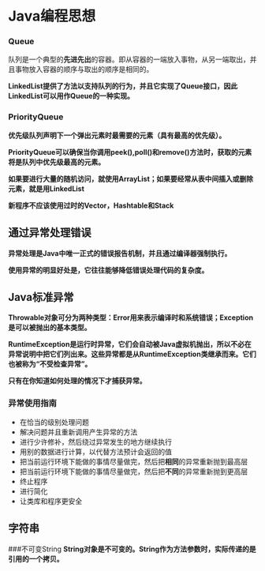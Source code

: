 # Java编程思想

### Queue

队列是一个典型的**先进先出**的容器。即从容器的一端放入事物，从另一端取出，并且事物放入容器的顺序与取出的顺序是相同的。

**LinkedList提供了方法以支持队列的行为，并且它实现了Queue接口，因此LinkedList可以用作Queue的一种实现。**

### PriorityQueue
**优先级队列声明下一个弹出元素时最需要的元素（具有最高的优先级）。**

**PriorityQueue可以确保当你调用peek(),poll()和remove()方法时，获取的元素将是队列中优先级最高的元素。**

**如果要进行大量的随机访问，就使用ArrayList；如果要经常从表中间插入或删除元素，就是用LinkedList**

**新程序不应该使用过时的Vector，Hashtable和Stack**

## 通过异常处理错误
**异常处理是Java中唯一正式的错误报告机制，并且通过编译器强制执行。**

**使用异常的明显好处是，它往往能够降低错误处理代码的复杂度。**

## Java标准异常
**Throwable对象可分为两种类型：Error用来表示编译时和系统错误；Exception是可以被抛出的基本类型。**

**RuntimeException是运行时异常，它们会自动被Java虚拟机抛出，所以不必在异常说明中把它们列出来。这些异常都是从RuntimeException类继承而来。它们也被称为“不受检查异常”。**

**只有在你知道如何处理的情况下才捕获异常。**

### 异常使用指南
* 在恰当的级别处理问题
* 解决问题并且重新调用产生异常的方法
* 进行少许修补，然后绕过异常发生的地方继续执行
* 用别的数据进行计算，以代替方法预计会返回的值
* 把当前运行环境下能做的事情尽量做完，然后把**相同**的异常重新抛到最高层
* 把当前运行环境下能做的事情尽量做完，然后把**不同**的异常重新抛到更高层
* 终止程序
* 进行简化
* 让类库和程序更安全

## 字符串
###不可变String
**String对象是不可变的。String作为方法参数时，实际传递的是引用的一个拷贝。**

